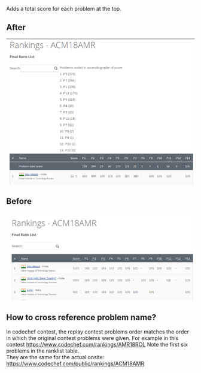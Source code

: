 Adds a total score for each problem at the top.

## After

![](./after.png)

## Before

![](./before.png)

## How to cross reference problem name?

In codechef contest, the replay contest problems order matches the order in which the original contest problems were given.
For example in this contest https://www.codechef.com/rankings/AMR18ROL Note the first six problems in the ranklist table.  
They are the same for the actual onsite: https://www.codechef.com/public/rankings/ACM18AMR
